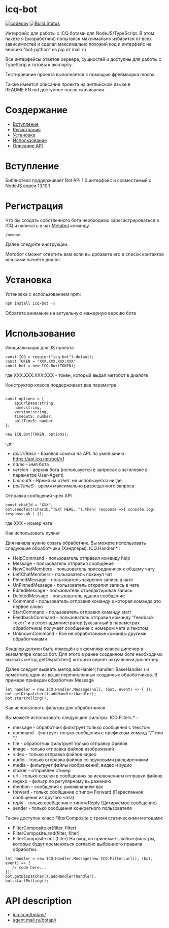 # icq-bot  

[![codecov](https://codecov.io/gh/pikada-lab/icq-bot-nodejs/branch/master/graph/badge.svg)](https://codecov.io/gh/pikada-lab/icq-bot-nodejs)
[![Build Status](https://travis-ci.org/pikada-lab/icq-bot-nodejs.svg?branch=master)](https://travis-ci.org/github/pikada-lab/icq-bot-nodejs)

Интерфейс для работы с ICQ ботами для NodeJS/TypeScript. В этом пакете я (разработчик) попытался максимально избавится от всех зависимостей и сделал максимально похожий код и интерфейс на версию "bot-python" из pip от mail.ru

Все интерфейсы ответов сервера, сущностей и  доступны для работы с TypeScrip и готовы к экспорту.

Тестирование проекта выполняется с помощью фреймворка mocha.

Также имеется описание проекта на английском языке в README.EN.md доступное после скачивания.

# Создержание
- [Вступление](#Вступление)
- [Регистрация](#Регистрация)
- [Установка](#Установка)
- [Использование](#Использование)
- [Описание API](#api-description)

# Вступление
 
Библиотека поддерживает Bot API 1.0 интерфейс и совместимый с NodeJS верси 13.10.1

# Регистрация

Что бы создать собственного бота необходимо зарегистрироваться в ICQ и написать в чат <a href="https://icq.com/people/70001">Metabot</a> команду  

```
/newbot 
```

Далее следуйте инструкции.

Метобот сможет ответить вам если вы добавите его в список контактов или сами начнёте диалог.


# Установка
Установка с использованием npm:
```bash
npm install icq-bot -s
```
Обратите внимание на актуальную мажерную версию бота

# Использование

Инициализация для JS проекта
```nodejs
const ICQ = requier("icq-bot").default;
const TOKEN = "XXX.XXX.XXX:XXX"
const bot = new ICQ.Bot(TOKEN);
```
где XXX.XXX.XXX:XXX - токен, который выдал метобот в диалоге

Конструктор класса поддерживает два параметра
```nodehs

const options = { 
    apiUrlBase:string, 
    name:string, 
    version:string, 
    timeoutS: number, 
    pollTimeS: number
};

new ICQ.Bot(TOKEN, options);
```
где:
- *apiUrlBase* - Базовая ссылка на API. по умолчанию: https://api.icq.net/bot/v1
- *name* - имя бота
- *version* - версия бота (используется в запросах в заголовке в параметре User-Agent)
- *timeoutS* - Время на ответ. не используется нигде.
- *pollTimeS* - время максимально разрещенного запроса 

Отправка сообщений чрез API

```nodejs
const chatId = "XXX";
bot.sendText(charID,"TEXT HERE..").then( response =>{ console.log( response.ok ) });
```
где XXX - номер чата

Как использовать пулинг

Для начала нужно созать обработчик. Вы можете использовать следующие обработчики (Хэндлеры): ICQ.Handler.* :
* HelpCommand - пользователь отправил команду help
* Message - пользователь отправил сообщение
* NewChatMembers - пользователь присоединился к общему чату
* LeftChatMembers - пользователь покинул чат
* PinnedMessage - пользователь закрепил запись в чате
* UnPinnedMessage - пользователь открепил запись в чате
* EditedMessage  - пользователь отредактировал запись
* DeletedMessage  - пользователь удалил сообщение
* Command - пользователь отправил команду в которая команда это первое слово
* StartCommand  - пользователь отправил команду start 
* FeedbackCommand  - пользователь отправил команду "feedback текст" и в ответ администратор (указанный в параметрах обработчика) получает сообщение с номером чата и текстом
* UnknownCommand - Все не обработанные команды другими обработчиками

Хэндлер должен быть помещён в экземпляр класса дипечер в экземпляре класса бот. Для этого в ранее созданном боте необходимо вызвать метод getDispatcher() который вернёт актуальный диспетчер. 

Далее следует вызвать метод addHanler( handler: BaseHandler ) и поместить один из выше перечисленных созданных обработчиков. В примере приведен обработчик Message
```nodejs
let handler = new ICQ.Handler.Message(null, (bot, event) => { });
bot.getDispatcher().addHandler(handler);
bot.startPolling(); 
```

Как использовать фильтры для обработчиков 

Вы можете использовать следующие фильтры: ICQ.Filters.* :
* message - обработчик фильтрует только сообщения с текстом
* command - филтрует только сообщения с префиксом команд  "/" или "."
* file  - обработчик фильтрует только отправку файлов
* image - только отправка файлов изображений
* video - только отправка файлов видео
* audio - только отправка файлов со звуковыми расширениями
* media - фильтрует файлы изображений, видео и аудио
* sticker - отправлен стикер
* url - только ссылки в сообщениях за исключением отправки файлов
* regexp - фильтр по регулярному выражению
* mention - сообщения с умомянанием вас
* forward - только сообщение с типом Forward (Пересланное сообщение из другого чата)
* reply - только сообщения с типом Reply (Цитируемое сообщение)
* sender - только сообщения конкретного пользователя 

Также доступен класс FilterComposite с тремя статическими методами: 
- FilterComposite.or(filter, filter) 
- FilterComposite.and(filter, filter)
- FilterComposite.not (filter)
На вход он принемает любые фильтры, которые будут пременяться согласно выбранного правила обработки.

```nodejs
let handler = new ICQ.Handler.Message(new ICQ.Filter.url(), (bot, event) => { 
   // code here...
});
bot.getDispatcher().addHandler(handler);
bot.startPolling(); 
```



# API description
<ul>
    <li><a href="https://icq.com/botapi/">icq.com/botapi/</a></li>
    <li><a href="https://agent.mail.ru/botapi/">agent.mail.ru/botapi/</a></li>
</ul>
